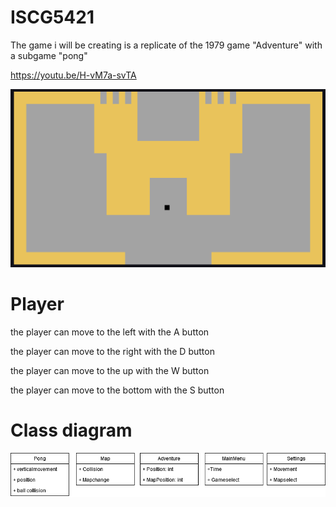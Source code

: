 # ISCG5421
The game i will be creating is a replicate of the 1979 game "Adventure" with a subgame "pong"


https://youtu.be/H-vM7a-svTA





![alt text](https://github.com/Dissapoint/ISCG5421/blob/master/Design/Concept%20art/Needed%20Picture.PNG "Main Screen")

# Player
the player can move to the left with the A button

the player can move to the right with the D button

the player can move to the up with the W button

the player can move to the bottom with the S button


# Class diagram
![alt text](https://github.com/Dissapoint/ISCG5421/blob/master/Design/ClassDiagram2.png "Class diagrams ")


